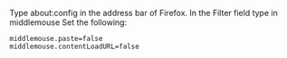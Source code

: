 Type about:config in the address bar of Firefox.
In the Filter field type in middlemouse
Set the following:
```
middlemouse.paste=false
middlemouse.contentLoadURL=false
```